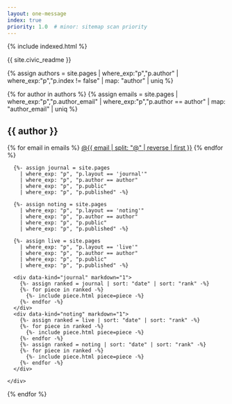 ```yaml
---
layout: one-message
index: true
priority: 1.0  # minor: sitemap scan priority
---
```


{% include indexed.html %}

<section id="readme" class="content" markdown="1">
{{ site.civic_readme }}
</section>

{% assign authors = site.pages
  | where_exp:"p","p.author"
  | where_exp:"p","p.index != false"
  | map: "author"
  | uniq %}
<section id="authors">
{% for author in authors %}
  {% assign emails = site.pages
    | where_exp:"p","p.author_email"
    | where_exp:"p","p.author == author"
    | map: "author_email"
    | uniq %}

  <section id="{{ author | slugify }}">
    <h2>{{ author }}</h2>
    <div class="contacts">
      {% for email in emails %}
        <a href="mailto:{{ email }}">@{{ email | split: "@" | reverse | first }}</a>
      {% endfor %}
    </div>
    <div class="piece-list">

      {%- assign journal = site.pages
        | where_exp: "p", "p.layout == 'journal'"
        | where_exp: "p", "p.author == author"
        | where_exp: "p", "p.public"
        | where_exp: "p", "p.published" -%}

      {%- assign noting = site.pages
        | where_exp: "p", "p.layout == 'noting'"
        | where_exp: "p", "p.author == author"
        | where_exp: "p", "p.public"
        | where_exp: "p", "p.published" -%}

      {%- assign live = site.pages
        | where_exp: "p", "p.layout == 'live'"
        | where_exp: "p", "p.author == author"
        | where_exp: "p", "p.public"
        | where_exp: "p", "p.published" -%}

      <div data-kind="journal" markdown="1">
        {%- assign ranked = journal | sort: "date" | sort: "rank" -%}
        {%- for piece in ranked -%}
          {%- include piece.html piece=piece -%}
        {%- endfor -%}
      </div>
      <div data-kind="noting" markdown="1">
        {%- assign ranked = live | sort: "date" | sort: "rank" -%}
        {%- for piece in ranked -%}
          {%- include piece.html piece=piece -%}
        {%- endfor -%}
        {%- assign ranked = noting | sort: "date" | sort: "rank" -%}
        {%- for piece in ranked -%}
          {%- include piece.html piece=piece -%}
        {%- endfor -%}
      </div>

    </div>
  </section>

{% endfor %}
</section>
